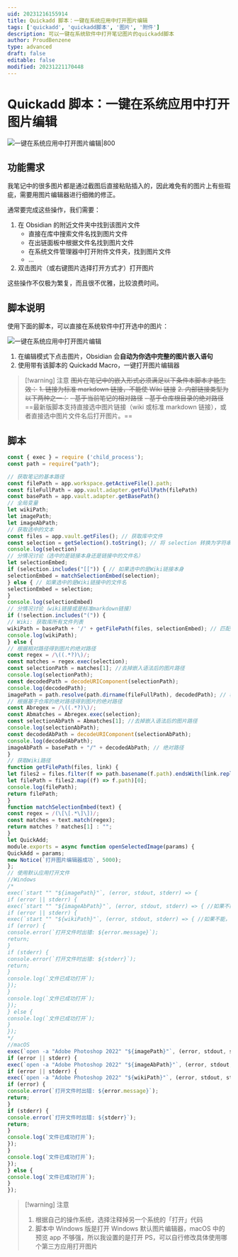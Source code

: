 ```yaml
---
uid: 20231216155914
title: Quickadd 脚本：一键在系统应用中打开图片编辑
tags: ['quickadd', 'quickadd脚本', '图片', '附件']
description: 可以一键在系统软件中打开笔记图片的quickadd脚本
author: ProudBenzene
type: advanced
draft: false
editable: false
modified: 20231221170448
---
```


# Quickadd 脚本：一键在系统应用中打开图片编辑

![一键在系统应用中打开图片编辑|800](https://cdn.pkmer.cn/images/202312161705682.png!pkmer)

## 功能需求

我笔记中的很多图片都是通过截图后直接粘贴插入的，因此难免有的图片上有些瑕疵，需要用图片编辑器进行细微的修正。

通常要完成这些操作，我们需要：

1. 在 Obsidian 的附近文件夹中找到该图片文件
	- 直接在库中搜索文件名找到图片文件
	- 在出链面板中根据文件名找到图片文件
	- 在系统文件管理器中打开附件文件夹，找到图片文件
	- …
2. 双击图片（或右键图片选择打开方式才）打开图片

这些操作不仅极为繁复，而且很不优雅，比较浪费时间。

## 脚本说明

使用下面的脚本，可以直接在系统软件中打开选中的图片：

![一键在系统应用中打开图片编辑](https://cdn.pkmer.cn/images/202312161647394.gif!pkmer)

1. 在编辑模式下点击图片，Obsidian 会**自动为你选中完整的图片嵌入语句**
2. 使用带有该脚本的 Quickadd Macro，一键打开图片编辑器

> [!warning] 注意
> ~~图片在笔记中的嵌入形式必须满足以下条件本脚本才能生效：~~
> ~~1. 链接为标准 markdown 链接，不能使 Wiki 链接~~
> ~~2. 内部链接类型为以下两种之一：~~
> 	~~- 基于当前笔记的相对路径~~
> 	~~- 基于仓库根目录的绝对路径~~
> ==最新版脚本支持直接选中图片链接（wiki 或标准 markdown 链接），或者直接选中图片文件名后打开图片。==

## 脚本

```js
const { exec } = require ('child_process');
const path = require("path");

// 获取笔记的基本路径
const filePath = app.workspace.getActiveFile().path;
const fileFullPath = app.vault.adapter.getFullPath(filePath)
const basePath = app.vault.adapter.getBasePath()
// 全局变量
let wikiPath;
let imagePath;
let imageAbPath;
// 获取选中的文本
const files = app.vault.getFiles(); // 获取库中文件
const selection = getSelection().toString(); // 将 selection 转换为字符串
console.log(selection)
// 分情况讨论（选中的是链接本身还是链接中的文件名）
let selectionEmbed;
if (selection.includes("[[")) { // 如果选中的是Wiki链接本身
selectionEmbed = matchSelectionEmbed(selection);
} else { // 如果选中的是Wiki链接中的文件名
selectionEmbed = selection;
}
console.log(selectionEmbed)
// 分情况讨论（wiki链接或是标准markdown链接）
if (!selection.includes("(")) {
// Wiki: 获取库所有文件列表
wikiPath = basePath + '/' + getFilePath(files, selectionEmbed); // 匹配Wiki链接
console.log(wikiPath);
} else {
// 根据相对路径得到图片的绝对路径
const regex = /\((.*?)\)/;
const matches = regex.exec(selection);
const selectionPath = matches[1]; //去掉嵌入语法后的图片路径
console.log(selectionPath);
const decodedPath = decodeURIComponent(selectionPath);
console.log(decodedPath);
imagePath = path.resolve(path.dirname(fileFullPath), decodedPath); // 根据相对路径得到绝对路径
// 根据基于仓库的绝对路径得到图片的绝对路径
const Abregex = /\((.*?)\)/;
const Abmatches = Abregex.exec(selection);
const selectionAbPath = Abmatches[1]; //去掉嵌入语法后的图片路径
console.log(selectionAbPath);
const decodedAbPath = decodeURIComponent(selectionAbPath);
console.log(decodedAbPath);
imageAbPath = basePath + "/" + decodedAbPath; // 绝对路径
}
// 获取Wiki路径
function getFilePath(files, link) {
let files2 = files.filter(f => path.basename(f.path).endsWith(link.replace(/\[\[/, "").replace(/\|.*]]/, "").replace(/\]\]/, "")));
let filePath = files2.map((f) => f.path)[0];
console.log(filePath);
return filePath;
}
function matchSelectionEmbed(text) {
const regex = /(\[\[.*\]\])/;
const matches = text.match(regex);
return matches ? matches[1] : "";
}
let QuickAdd;
module.exports = async function openSelectedImage(params) {
QuickAdd = params;
new Notice(`打开图片编辑器成功`, 5000);
};
// 使用默认应用打开文件
//Windows
/*
exec(`start "" "${imagePath}"`, (error, stdout, stderr) => {
if (error || stderr) {
exec(`start "" "${imageAbPath}"`, (error, stdout, stderr) => { //如果不能，尝试将选中图片路径按绝对路径处理
if (error || stderr) {
exec(`start "" "${wikiPath}"`, (error, stdout, stderr) => { //如果不能，尝试将选中图片路径按Wiki链接处理
if (error) {
console.error(`打开文件时出错: ${error.message}`);
return;
}
if (stderr) {
console.error(`打开文件时出错: ${stderr}`);
return;
}
console.log(`文件已成功打开`);
});
}
console.log(`文件已成功打开`);
});
} else {
console.log(`文件已成功打开`);
}
});
*/
//macOS
exec(`open -a "Adobe Photoshop 2022" "${imagePath}"`, (error, stdout, stderr) => { // 尝试如果将选中图片路径按相对路径处理能否打开图片
if (error || stderr) {
exec(`open -a "Adobe Photoshop 2022" "${imageAbPath}"`, (error, stdout, stderr) => { //如果不能，尝试将选中图片路径按绝对路径处理
if (error || stderr) {
exec(`open -a "Adobe Photoshop 2022" "${wikiPath}"`, (error, stdout, stderr) => { //如果不能，尝试将选中图片路径按Wiki链接处理
if (error) {
console.error(`打开文件时出错: ${error.message}`);
return;
}
if (stderr) {
console.error(`打开文件时出错: ${stderr}`);
return;
}
console.log(`文件已成功打开`);
});
}
console.log(`文件已成功打开`);
});
} else {
console.log(`文件已成功打开`);
}
});
```

> [!warning] 注意
> 1. 根据自己的操作系统，选择注释掉另一个系统的「打开」代码
> 2. 脚本中 Windows 版是打开 Windows 默认图片编辑器，macOS 中的预览 app 不够强，所以我设置的是打开 PS，可以自行修改具体使用哪个第三方应用打开图片
